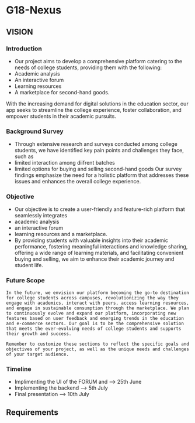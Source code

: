 # G18-Nexus

## VISION

### Introduction

- Our project aims to develop a comprehensive platform catering to the needs of college students, providing them with the  following:
 - Academic analysis 
 - An interactive forum 
 - Learning resources 
 - A marketplace for second-hand goods.

 With the increasing demand for digital solutions in the education sector, our app seeks to streamline the college experience, foster collaboration, and empower students in their academic pursuits.

### Background Survey
    
- Through extensive research and surveys conducted among college students, we have identified key pain points   and challenges they face, such as 
- limited interaction among diifrent batches
-  limited options for buying and selling second-hand goods
  Our survey findings emphasize the need for a holistic platform that addresses these issues and enhances the overall college experience.

### Objective

- Our objective is to create a user-friendly and feature-rich platform that seamlessly integrates 
- academic analysis 
- an interactive forum 
- learning resources and a marketplace.
- By providing students with valuable insights into their academic performance, fostering meaningful interactions and knowledge sharing, offering a wide range of learning materials, and facilitating convenient buying and selling, we aim to enhance their academic journey and student life.

### Future Scope

    In the future, we envision our platform becoming the go-to destination for college students across campuses, revolutionizing the way they engage with academics, interact with peers, access learning resources, and engage in sustainable consumption through the marketplace. We plan to continuously evolve and expand our platform, incorporating new features based on user feedback and emerging trends in the education and e-commerce sectors. Our goal is to be the comprehensive solution that meets the ever-evolving needs of college students and supports their growth and success.

    Remember to customize these sections to reflect the specific goals and objectives of your project, as well as the unique needs and challenges of your target audience.

### Timeline

- Implimenting the UI of the FORUM and --> 25th June
- Implementing the backend --> 5th July
- Final presentation --> 10th July



## Requirements